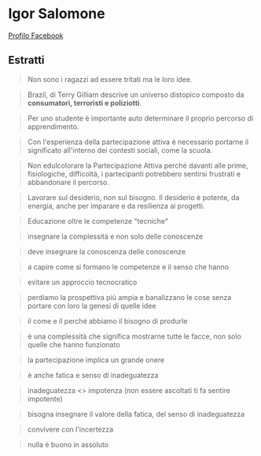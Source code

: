 # Igor Salomone

[Profilo Facebook](https://www.facebook.com/Igor-Salomone-306897510277/)

## Estratti

> Non sono i ragazzi ad essere tritati ma le loro idee.

> Brazil, di Terry Gilliam descrive un universo distopico composto da **consumatori, terroristi e poliziotti**.

> Per uno studente è importante auto determinare il proprio percorso di apprendimento.

> Con l'esperienza della partecipazione attiva è necessario portarne il significato all'interno dei contesti sociali, come la scuola.

> Non edulcolorare la Partecipazione Attiva perché davanti alle prime, fisiologiche, difficoltà, i partecipanti potrebbero sentirsi frustrati e abbandonare il percorso.

> Lavorare sul desiderio, non sul bisogno. Il desiderio è potente, da energia, anche per imparare e da resilienza ai progetti.

> Educazione oltre le competenze "tecniche"

> insegnare la complessità e non solo delle conoscenze 

> deve insegnare la conoscenza delle conoscenze

> a capire come si formano le competenze e il senso che hanno

> evitare un approccio tecnocratico

> perdiamo la prospettiva più ampia e banalizzano le cose senza portare con loro la genesi di quelle idee

> il come e il perché abbiamo il bisogno di produrle

> è una complessità che significa mostrarne tutte le facce, non solo quelle che hanno funzionato

> la partecipazione implica un grande onere

> è anche fatica e senso di inadeguatezza

> inadeguatezza <> impotenza (non essere ascoltati ti fa sentire impotente)

> bisogna insegnare il valore della fatica, del senso di inadeguatezza

> convivere con l'incertezza

> nulla è buono in assoluto
